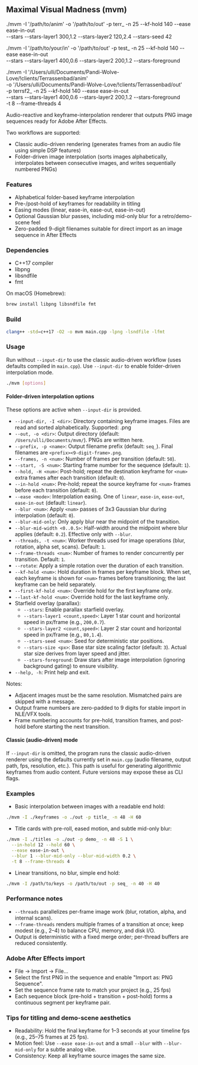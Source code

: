 ## Maximal Visual Madness (mvm)

./mvm -I '/path/to/anim' -o '/path/to/out' -p terr_ -n 25 --kf-hold 140 --ease ease-in-out \
  --stars --stars-layer1 300,1.2 --stars-layer2 120,2.4 --stars-seed 42

./mvm -I '/path/to/your/in' -o '/path/to/out' -p test_ -n 25 --kf-hold 140 --ease ease-in-out \
  --stars --stars-layer1 400,0.6 --stars-layer2 200,1.2 --stars-foreground


./mvm -I '/Users/ulli/Documents/Pandi-Wolve-Love/!clients/Terrassenbad/anim' \
  -o '/Users/ulli/Documents/Pandi-Wolve-Love/!clients/Terrassenbad/out' \
  -p terrsf2_ -n 25 --kf-hold 140 --ease ease-in-out \
  --stars --stars-layer1 400,0.6 --stars-layer2 200,1.2 --stars-foreground \
  -t 8 --frame-threads 4


Audio-reactive and keyframe-interpolation renderer that outputs PNG image sequences ready for Adobe After Effects.

Two workflows are supported:
- Classic audio-driven rendering (generates frames from an audio file using simple DSP features)
- Folder-driven image interpolation (sorts images alphabetically, interpolates between consecutive images, and writes sequentially numbered PNGs)

### Features
- Alphabetical folder-based keyframe interpolation
- Pre-/post-hold of keyframes for readability in titling
- Easing modes (linear, ease-in, ease-out, ease-in-out)
- Optional Gaussian blur passes, including mid-only blur for a retro/demo-scene feel
- Zero-padded 9-digit filenames suitable for direct import as an image sequence in After Effects

### Dependencies
- C++17 compiler
- libpng
- libsndfile
- fmt

On macOS (Homebrew):
```bash
brew install libpng libsndfile fmt
```

### Build
```bash
clang++ -std=c++17 -O2 -o mvm main.cpp -lpng -lsndfile -lfmt
```

### Usage
Run without `--input-dir` to use the classic audio-driven workflow (uses defaults compiled in `main.cpp`).
Use `--input-dir` to enable folder-driven interpolation mode.

```bash
./mvm [options]
```

#### Folder-driven interpolation options
These options are active when `--input-dir` is provided.

- `--input-dir, -I <dir>`: Directory containing keyframe images. Files are read and sorted alphabetically. Supported: .png
- `--out, -o <dir>`: Output directory (default: `/Users/ulli/Documents/mvm/`). PNGs are written here.
- `--prefix, -p <name>`: Output filename prefix (default: `seq_`). Final filenames are `<prefix><9-digit-frame>.png`.
- `--frames, -n <num>`: Number of frames per transition (default: `50`).
- `--start, -S <num>`: Starting frame number for the sequence (default: `1`).
- `--hold, -H <num>`: Post-hold; repeat the destination keyframe for `<num>` extra frames after each transition (default: `0`).
- `--in-hold <num>`: Pre-hold; repeat the source keyframe for `<num>` frames before each transition (default: `0`).
- `--ease <mode>`: Interpolation easing. One of `linear`, `ease-in`, `ease-out`, `ease-in-out` (default: `linear`).
- `--blur <num>`: Apply `<num>` passes of 3x3 Gaussian blur during interpolation (default: `0`).
- `--blur-mid-only`: Only apply blur near the midpoint of the transition.
- `--blur-mid-width <0..0.5>`: Half-width around the midpoint where blur applies (default: `0.2`). Effective only with `--blur`.
- `--threads, -t <num>`: Worker threads used for image operations (blur, rotation, alpha set, scans). Default: `1`.
- `--frame-threads <num>`: Number of frames to render concurrently per transition. Default: `1`.
- `--rotate`: Apply a simple rotation over the duration of each transition.
- `--kf-hold <num>`: Hold duration in frames per keyframe block. When set, each keyframe is shown for `<num>` frames before transitioning; the last keyframe can be held separately.
- `--first-kf-hold <num>`: Override hold for the first keyframe only.
- `--last-kf-hold <num>`: Override hold for the last keyframe only.
- Starfield overlay (parallax):
  - `--stars`: Enable parallax starfield overlay.
  - `--stars-layer1 <count,speed>`: Layer 1 star count and horizontal speed in px/frame (e.g., `200,0.7`).
  - `--stars-layer2 <count,speed>`: Layer 2 star count and horizontal speed in px/frame (e.g., `80,1.4`).
  - `--stars-seed <num>`: Seed for deterministic star positions.
  - `--stars-size <px>`: Base star size scaling factor (default: `3`). Actual star size derives from layer speed and jitter.
  - `--stars-foreground`: Draw stars after image interpolation (ignoring background gating) to ensure visibility.
- `--help, -h`: Print help and exit.

Notes:
- Adjacent images must be the same resolution. Mismatched pairs are skipped with a message.
- Output frame numbers are zero-padded to 9 digits for stable import in NLE/VFX tools.
- Frame numbering accounts for pre-hold, transition frames, and post-hold before starting the next transition.

#### Classic (audio-driven) mode
If `--input-dir` is omitted, the program runs the classic audio-driven renderer using the defaults currently set in `main.cpp` (audio filename, output path, fps, resolution, etc.). This path is useful for generating algorithmic keyframes from audio content. Future versions may expose these as CLI flags.

### Examples
- Basic interpolation between images with a readable end hold:
```bash
./mvm -I ./keyframes -o ./out -p title_ -n 48 -H 60
```

- Title cards with pre-roll, eased motion, and subtle mid-only blur:
```bash
./mvm -I ./titles -o ./out -p demo_ -n 48 -S 1 \
  --in-hold 12 --hold 60 \
  --ease ease-in-out \
  --blur 1 --blur-mid-only --blur-mid-width 0.2 \
  -t 8 --frame-threads 4
```

- Linear transitions, no blur, simple end hold:
```bash
./mvm -I /path/to/keys -o /path/to/out -p seq_ -n 40 -H 40
```

### Performance notes
- `--threads` parallelizes per-frame image work (blur, rotation, alpha, and internal scans).
- `--frame-threads` renders multiple frames of a transition at once; keep modest (e.g., 2–4) to balance CPU, memory, and disk I/O.
- Output is deterministic with a fixed merge order; per-thread buffers are reduced consistently.

### Adobe After Effects import
- File → Import → File…
- Select the first PNG in the sequence and enable "Import as: PNG Sequence".
- Set the sequence frame rate to match your project (e.g., 25 fps)
- Each sequence block (pre-hold + transition + post-hold) forms a continuous segment per keyframe pair.

### Tips for titling and demo-scene aesthetics
- Readability: Hold the final keyframe for 1–3 seconds at your timeline fps (e.g., 25–75 frames at 25 fps).
- Motion feel: Use `--ease ease-in-out` and a small `--blur` with `--blur-mid-only` for a subtle analog vibe.
- Consistency: Keep all keyframe source images the same size.



